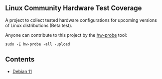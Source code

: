 Linux Community Hardware Test Coverage
--------------------------------------

A project to collect tested hardware configurations for upcoming versions of Linux distributions (Beta test).

Anyone can contribute to this project by the [hw-probe](https://github.com/linuxhw/hw-probe) tool:

    sudo -E hw-probe -all -upload

Contents
--------

* [ Debian 11 ](/Dist/Debian_11)
